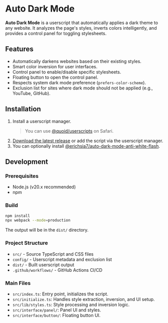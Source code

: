 # Auto Dark Mode

**Auto Dark Mode** is a userscript that automatically applies a dark theme to any website. It analyzes the page's styles, inverts colors intelligently, and provides a control panel for toggling stylesheets.

## Features

- Automatically darkens websites based on their existing styles.
- Smart color inversion for user interfaces.
- Control panel to enable/disable specific stylesheets.
- Floating button to open the control panel.
- Respects system dark mode preference (`prefers-color-scheme`).
- Exclusion list for sites where dark mode should not be applied (e.g., YouTube, GitHub).

## Installation

1. Install a userscript manager.
    > You can use [@quoid/userscripts](https://github.com/quoid/userscripts) on Safari.
2. [Download the latest release](https://erichsia7.github.io/auto-dark-mode/auto-dark-mode.user.js) or add the script via the userscript manager.
3. You can optionally install [@erichsia7/auto-dark-mode-anti-white-flash](https://github.com/EricHsia7/auto-dark-mode-anti-white-flash).

## Development

### Prerequisites

- Node.js (v20.x recommended)
- npm

### Build

```sh
npm install
npx webpack --mode=production
```

The output will be in the `dist/` directory.

### Project Structure

- `src/` - Source TypeScript and CSS files
- `config/` - Userscript metadata and exclusion list
- `dist/` - Built userscript output
- `.github/workflows/` - GitHub Actions CI/CD

### Main Files

- `src/index.ts`: Entry point, initializes the script.
- `src/initialize.ts`: Handles style extraction, inversion, and UI setup.
- `src/lib/styles.ts`: Style processing and inversion logic.
- `src/interface/panel/`: Panel UI and styles.
- `src/interface/button/`: Floating button UI.
